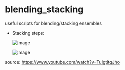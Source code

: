 # blending_stacking
useful scripts for blending/stacking ensembles


- Stacking steps:

  ![image](https://user-images.githubusercontent.com/67332395/198299779-a856f281-95b8-44a9-ae5b-29fd2372a8b2.png)

  ![image](https://user-images.githubusercontent.com/67332395/198300388-da1e139d-123d-4182-b1eb-f70942f04378.png)

source: https://www.youtube.com/watch?v=TuIgtitqJho
